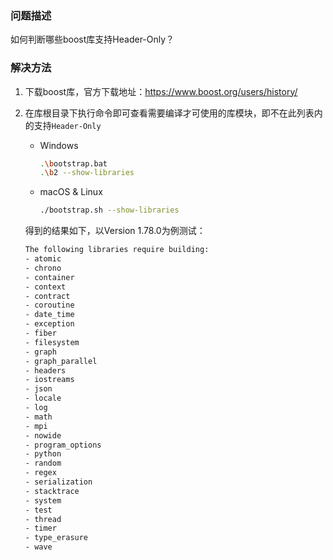 ### 问题描述
如何判断哪些boost库支持Header-Only？

### 解决方法
1. 下载boost库，官方下载地址：https://www.boost.org/users/history/

2. 在库根目录下执行命令即可查看需要编译才可使用的库模块，即不在此列表内的支持`Header-Only`

    - Windows
        ```` bash
        .\bootstrap.bat
        .\b2 --show-libraries
        ````
    - macOS & Linux
        ```` bash
        ./bootstrap.sh --show-libraries
        ````
    
    得到的结果如下，以Version 1.78.0为例测试：
    ```` bash
    The following libraries require building:
    - atomic
    - chrono
    - container
    - context
    - contract
    - coroutine
    - date_time
    - exception
    - fiber
    - filesystem
    - graph
    - graph_parallel
    - headers
    - iostreams
    - json
    - locale
    - log
    - math
    - mpi
    - nowide
    - program_options
    - python
    - random
    - regex
    - serialization
    - stacktrace
    - system
    - test
    - thread
    - timer
    - type_erasure
    - wave
    ````